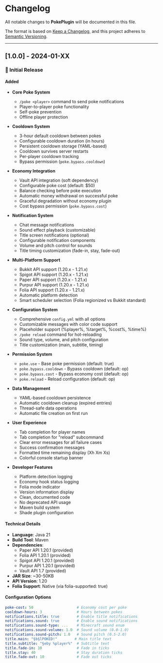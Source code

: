 # Changelog

All notable changes to **PokePlugin** will be documented in this file.

The format is based on [Keep a Changelog](https://keepachangelog.com/en/1.0.0/),
and this project adheres to [Semantic Versioning](https://semver.org/spec/v2.0.0.html).

---

## [1.0.0] - 2024-01-XX

### 🎉 Initial Release

#### Added
- **Core Poke System**
  - `/poke <player>` command to send poke notifications
  - Player-to-player poke functionality
  - Self-poke prevention
  - Offline player protection
  
- **Cooldown System**
  - 3-hour default cooldown between pokes
  - Configurable cooldown duration (in hours)
  - Persistent cooldown storage (YAML-based)
  - Cooldown survives server restarts
  - Per-player cooldown tracking
  - Bypass permission (`poke.bypass.cooldown`)
  
- **Economy Integration**
  - Vault API integration (soft dependency)
  - Configurable poke cost (default: $50)
  - Balance checking before poke execution
  - Automatic money withdrawal on successful poke
  - Graceful degradation without economy plugin
  - Cost bypass permission (`poke.bypass.cost`)
  
- **Notification System**
  - Chat message notifications
  - Sound effect playback (customizable)
  - Title screen notifications (optional)
  - Configurable notification components
  - Volume and pitch control for sounds
  - Title timing customization (fade-in, stay, fade-out)
  
- **Multi-Platform Support**
  - Bukkit API support (1.20.x - 1.21.x)
  - Spigot API support (1.20.x - 1.21.x)
  - Paper API support (1.20.x - 1.21.x)
  - Purpur API support (1.20.x - 1.21.x)
  - Folia API support (1.20.x - 1.21.x)
  - Automatic platform detection
  - Smart scheduler selection (Folia regionized vs Bukkit standard)
  
- **Configuration System**
  - Comprehensive `config.yml` with all options
  - Customizable messages with color code support
  - Placeholder support (%player%, %target%, %cost%, %time%)
  - `/poke reload` command for hot-reloading
  - Sound type, volume, and pitch configuration
  - Title customization (main, subtitle, timing)
  
- **Permission System**
  - `poke.use` - Base poke permission (default: true)
  - `poke.bypass.cooldown` - Bypass cooldown (default: op)
  - `poke.bypass.cost` - Bypass economy cost (default: op)
  - `poke.reload` - Reload configuration (default: op)
  
- **Data Management**
  - YAML-based cooldown persistence
  - Automatic cooldown cleanup (expired entries)
  - Thread-safe data operations
  - Automatic file creation on first run
  
- **User Experience**
  - Tab completion for player names
  - Tab completion for "reload" subcommand
  - Clear error messages for all failure cases
  - Success confirmation messages
  - Formatted time remaining display (Xh Xm Xs)
  - Colorful console startup banner
  
- **Developer Features**
  - Platform detection logging
  - Economy hook status logging
  - Folia mode indicator
  - Version information display
  - Clean, documented code
  - No deprecated API usage
  - Maven build system
  - Shade plugin configuration

#### Technical Details
- **Language**: Java 21
- **Build Tool**: Maven
- **Dependencies**: 
  - Paper API 1.20.1 (provided)
  - Folia API 1.20.1 (provided)
  - Spigot API 1.20.1 (provided)
  - Purpur API 1.20.1 (provided)
  - Vault API 1.7 (provided)
- **JAR Size**: ~30-50KB
- **API Version**: 1.20
- **Folia Support**: Native (via folia-supported: true)

#### Configuration Options
```yaml
poke-cost: 50                    # Economy cost per poke
cooldown-hours: 3                # Hours between pokes
notifications.title: true        # Enable title notifications
notifications.sound: true        # Enable sound notifications
notifications.sound-type: ...    # Minecraft sound enum
notifications.sound-volume: 1.0  # Sound volume (0.0-1.0)
notifications.sound-pitch: 1.0   # Sound pitch (0.5-2.0)
title.main: "§b§lPOKED!"        # Main title text
title.subtitle: "§eby %player%"  # Subtitle text
title.fade-in: 10                # Fade in ticks
title.stay: 40                   # Stay duration ticks
title.fade-out: 10               # Fade out ticks
